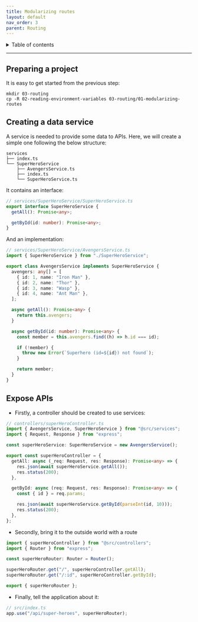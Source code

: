 ```yaml
---
title: Modularizing routes
layout: default
nav_order: 3
parent: Routing
---
```


<!-- markdownlint-disable MD033 -->
<details closed markdown="block">
  <summary>
    Table of contents
  </summary>
  {: .text-delta }
- TOC
{:toc}
</details>

---

## Preparing a project

It is easy to get started from the previous step:

```shell
mkdir 03-routing
cp -R 02-reading-environment-variables 03-routing/01-modularizing-routes
```

## Creating a data service

A service is needed to provide some data to APIs. Here, we will create a simple one
following the below structure:

```text
services
├── index.ts
└── SuperHeroService
    ├── AvengersService.ts
    ├── index.ts
    └── SuperHeroService.ts
```

It contains an interface:

```typescript
// services/SuperHeroService/SuperHeroService.ts
export interface SuperHeroService {
  getAll(): Promise<any>;

  getById(id: number): Promise<any>;
}
```

And an implementation:

```typescript
// services/SuperHeroService/AvengersService.ts
import { SuperHeroService } from "./SuperHeroService";

export class AvengersService implements SuperHeroService {
  avengers: any[] = [
    { id: 1, name: "Iron Man" },
    { id: 2, name: "Thor" },
    { id: 3, name: "Wasp" },
    { id: 4, name: "Ant Man" },
  ];

  async getAll(): Promise<any> {
    return this.avengers;
  }

  async getById(id: number): Promise<any> {
    const member = this.avengers.find((h) => h.id === id);

    if (!member) {
      throw new Error(`Superhero (id=${id}) not found`);
    }

    return member;
  }
}
```

## Expose APIs

- Firstly, a controller should be created to use services:

```typescript
// controllers/superHeroController.ts
import { AvengersService, SuperHeroService } from "@src/services";
import { Request, Response } from "express";

const superHeroService: SuperHeroService = new AvengersService();

export const superHeroController = {
  getAll: async (_req: Request, res: Response): Promise<any> => {
    res.json(await superHeroService.getAll());
    res.status(200);
  },

  getById: async (req: Request, res: Response): Promise<any> => {
    const { id } = req.params;

    res.json(await superHeroService.getById(parseInt(id, 10)));
    res.status(200);
  },
};
```

- Secondly, bring it to the outside world with a route

```typescript
import { superHeroController } from "@src/controllers";
import { Router } from "express";

const superHeroRouter: Router = Router();

superHeroRouter.get("/", superHeroController.getAll);
superHeroRouter.get("/:id", superHeroController.getById);

export { superHeroRouter };
```

- Finally, tell the application about it:

```typescript
// src/index.ts
app.use("/api/super-heroes", superHeroRouter);
```
